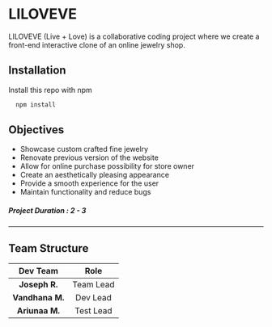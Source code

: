 
# LILOVEVE

LILOVEVE (Live + Love) is a collaborative coding project where we create a front-end interactive clone of an online jewelry shop.  



## Installation

Install this repo with npm

```bash
  npm install 
```
    
## Objectives


- Showcase custom crafted fine jewelry
- Renovate previous version of the website
- Allow for online purchase possibility for store owner
- Create an aesthetically pleasing appearance 
- Provide a smooth experience for the user
- Maintain functionality and reduce bugs

##### Project Duration : 2 - 3 
---

## Team Structure

| Dev Team | Role |
| :--------------: | :-------: |
| **Joseph R.**| Team Lead |
| **Vandhana M.** | Dev Lead |
| **Ariunaa M.** | Test Lead |

